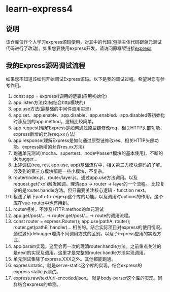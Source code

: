 # learn-express4
## 说明
该仓库仅作个人学习express源码使用，对其中的代码(包括主体代码跟单元测试代码进行了改动)。如果您要使用express开发，请访问原框架链接[express](https://github.com/expressjs/express)

## 我的Express源码调试流程
如果您不知道该如何开始调试Express源码。以下是我的调试过程。希望对您有参考作用。
1. const app = express()调用的逻辑(应用初始化)
2. app.listen方法(如何结合http模块的)
3. app.use方法(最基础的中间件调用实现)
4. app.set、app.enable、app.disable、app.enabled、app.disabled等初始化时涉及到的app method。逻辑比较简单。
5. app.request(理解Express是如何通过原型链修改req、相关HTTP头部功能、express新增的允许req.xx方法)
6. app.response(理解Express是如何通过原型链修改res、相关HTTP头部功能、express新增的允许res.xx方法)
7. 跑通单元测试(mocha、supertest、node中assert模块的基本使用)、不断的debugger...
8. 上述调试(req, res, app.use, app)基础流程中，相关第三方模块源码的了解。涉及到的第三方模块都是一些小模块，不复杂。
9. router/index.js、router/layer.js。通过app.use方法调用。以及request.get('xx')触发回调。理清app -> router -> layer的一个流程。 比较复杂的是router.handle方法。但只需要关注核心逻辑 - function next。
10. 粗浅了解下path-to-regexp这个库的功能。以及调用时options的作用。这个库在vue-router中也有用到。
11. router相关，不涉及HTTP.method的单元测试
12. app.get/post/... -> router.get/post/... -> route的调用流程。
13. const router = express.Router(); app.use(pathA, router); router.get(pathB, handler)... 相关的。结合实际项目对express的使用情况。通过源码debugger理清不同调用方式的区别。以及子express应用的实现方式。
14. app.param实现。这里会再一次的理清router.handle方法。之前重点关注的是next的实现及调用。这里才是完整的router.handle方法实现调用。
15. 单元测试集除了express.XXX之外。其他都能跑通。
16. express.static。就是serve-static这个库的实现。结合express的express.static.js测试。
17. express.raw/text/url-encoded/json。 就是body-parser这个库的实现。同样结合express的单测。
